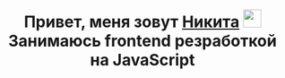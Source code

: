 <h1 align="center">Привет, меня зовут <a href="https://hh.ru/resume/c04bdaffff0b4d293e0039ed1f78766d457049" target="_blank">Никита</a> 
<img src="https://github.com/blackcater/blackcater/raw/main/images/Hi.gif" height="32"/>Занимаюсь frontend резработкой на JavaScript</h1>
<h3 align="center"></h3>
